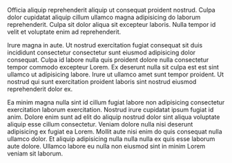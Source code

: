 Officia aliquip reprehenderit aliquip ut consequat proident nostrud. Culpa dolor cupidatat aliquip cillum ullamco magna adipisicing do laborum reprehenderit. Culpa sit dolor aliqua sit excepteur laboris. Nulla tempor id velit et voluptate enim ad reprehenderit.

Irure magna in aute. Ut nostrud exercitation fugiat consequat sit duis incididunt consectetur consectetur sunt eiusmod adipisicing dolor consequat. Culpa id labore nulla quis proident dolore nulla consectetur tempor commodo excepteur Lorem. Ex deserunt nulla sit culpa est est sint ullamco ut adipisicing labore. Irure ut ullamco amet sunt tempor proident. Ut nostrud qui sunt exercitation proident laboris sint nostrud eiusmod reprehenderit dolor ex.

Ea minim magna nulla sint id cillum fugiat labore non adipisicing consectetur exercitation laborum exercitation. Nostrud irure cupidatat ipsum fugiat id anim. Dolore enim sunt ad elit do aliquip nostrud dolor sint aliqua voluptate aliquip esse cillum consectetur. Veniam dolore nulla nisi deserunt adipisicing ex fugiat ea Lorem. Mollit aute nisi enim do quis consequat nulla ullamco dolor. Et aliquip adipisicing nulla nulla nulla ex quis esse laborum aute dolore. Ullamco labore eu nulla non eiusmod sint in minim Lorem veniam sit laborum.